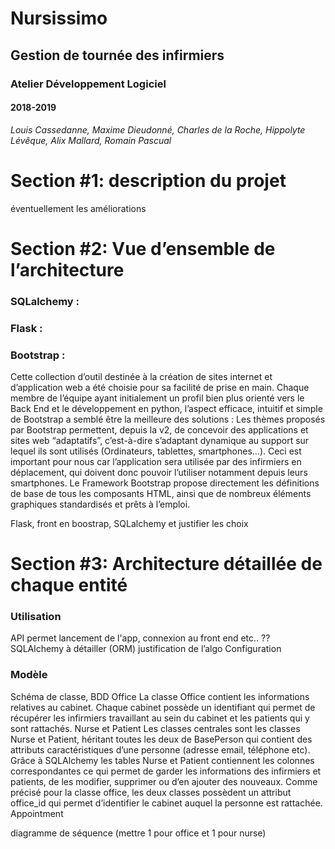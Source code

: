 # Nursissimo 
## Gestion de tournée des infirmiers

### Atelier Développement Logiciel 
#### 2018-2019

*Louis Cassedanne, Maxime Dieudonné, Charles de la Roche, Hippolyte Lévêque,  Alix Mallard, Romain Pascual*



Section #1: description du projet
========

 éventuellement les améliorations


Section #2: Vue d’ensemble de l’architecture
========

### SQLalchemy :
### Flask :
### Bootstrap : 
Cette collection d’outil destinée à la création de sites internet et d’application web a été choisie pour sa facilité de prise en main. Chaque membre de l’équipe ayant initialement un profil bien plus orienté vers le Back End et le développement en python, l’aspect efficace, intuitif et simple de Bootstrap a semblé être la meilleure des solutions :
Les thèmes proposés par Bootstrap permettent, depuis la v2, de concevoir des applications et sites web “adaptatifs”, c’est-à-dire s’adaptant dynamique au support sur lequel ils sont utilisés (Ordinateurs, tablettes, smartphones…). Ceci est important pour nous car l’application sera utilisée par des infirmiers en déplacement, qui doivent donc pouvoir l’utiliser notamment depuis leurs smartphones.
Le Framework Bootstrap propose directement les définitions de base de tous les composants HTML, ainsi que de nombreux éléments graphiques standardisés et prêts à l’emploi.
 

Flask, front en boostrap, SQLalchemy et justifier les choix


Section #3: Architecture détaillée de chaque entité
========

### Utilisation

API permet lancement de l'app, connexion au front end etc.. ??
SQLAlchemy à détailler (ORM)
justification de l’algo
Configuration

### Modèle

Schéma de classe, BDD 
Office
La classe Office contient les informations relatives au cabinet. Chaque cabinet possède un identifiant qui permet de récupérer les infirmiers travaillant au sein du cabinet et les patients qui y sont rattachés. 
Nurse et Patient
Les classes centrales sont les classes Nurse et Patient, héritant toutes les deux de BasePerson qui contient des attributs caractéristiques d’une personne (adresse email, téléphone etc). Grâce à SQLAlchemy les tables Nurse et Patient contiennent les colonnes correspondantes ce qui permet de garder les informations des infirmiers et patients, de les modifier, supprimer ou d’en ajouter des nouveaux.
Comme précisé pour la classe office, les deux classes possèdent un attribut office_id qui permet d’identifier le cabinet auquel la personne est rattachée.
Appointment

diagramme de séquence (mettre 1 pour office et 1 pour nurse)
